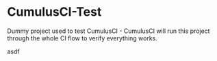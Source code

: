 CumulusCI-Test
==============

Dummy project used to test CumulusCI - CumulusCI will run this project through the whole CI flow to verify everything works.

asdf

